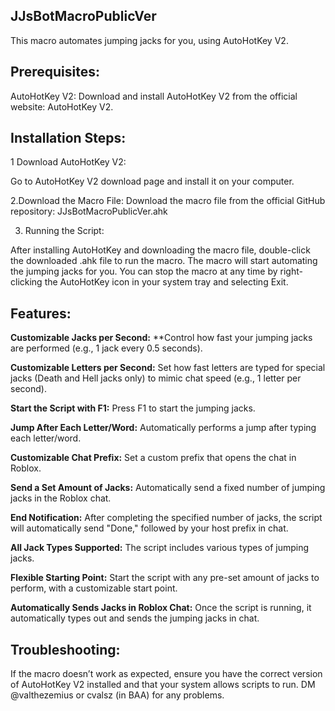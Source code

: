 ## JJsBotMacroPublicVer
This macro automates jumping jacks for you, using AutoHotKey V2.

## Prerequisites:
AutoHotKey V2: Download and install AutoHotKey V2 from the official website: AutoHotKey V2.

## Installation Steps:

1 Download AutoHotKey V2:

Go to AutoHotKey V2 download page and install it on your computer.

2.Download the Macro File:
Download the macro file from the official GitHub repository:
JJsBotMacroPublicVer.ahk

3. Running the Script:

After installing AutoHotKey and downloading the macro file, double-click the downloaded .ahk file to run the macro.
The macro will start automating the jumping jacks for you. You can stop the macro at any time by right-clicking the AutoHotKey icon in your system tray and selecting Exit.

## Features:

**Customizable Jacks per Second:**
**Control how fast your jumping jacks are performed (e.g., 1 jack every 0.5 seconds).

**Customizable Letters per Second:**
Set how fast letters are typed for special jacks (Death and Hell jacks only) to mimic chat speed (e.g., 1 letter per second).

**Start the Script with F1:**
Press F1 to start the jumping jacks.

**Jump After Each Letter/Word:**
Automatically performs a jump after typing each letter/word.

**Customizable Chat Prefix:**
Set a custom prefix that opens the chat in Roblox.

**Send a Set Amount of Jacks:**
Automatically send a fixed number of jumping jacks in the Roblox chat.


**End Notification:**
After completing the specified number of jacks, the script will automatically send "Done," followed by your host prefix in chat.

**All Jack Types Supported:**
The script includes various types of jumping jacks.

**Flexible Starting Point:**
Start the script with any pre-set amount of jacks to perform, with a customizable start point.

**Automatically Sends Jacks in Roblox Chat:**
Once the script is running, it automatically types out and sends the jumping jacks in chat.

## Troubleshooting:
If the macro doesn’t work as expected, ensure you have the correct version of AutoHotKey V2 installed and that your system allows scripts to run.
DM @valthezemius or cvalsz (in BAA) for any problems.

